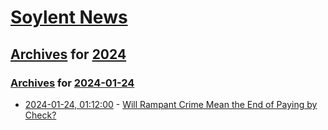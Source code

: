 # [Soylent News](../../../README.md)

## [Archives](../../index.md) for [2024](../index.md)

### [Archives](../../index.md) for [2024-01-24](index.md)

* [2024-01-24, 01:12:00](https://soylentnews.org/article.pl?sid=24/01/22/145247&from=rss) - [Will Rampant Crime Mean the End of Paying by Check?](https://soylentnews.org/article.pl?sid=24/01/22/145247&from=rss)
